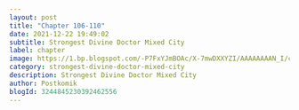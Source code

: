 ```yaml
---
layout: post 
title: "Chapter 106-110"
date: 2021-12-22 19:49:02
subtitle: Strongest Divine Doctor Mixed City
label: chapter
image: https://1.bp.blogspot.com/-P7FxYJmBOAc/X-7mwDXXYZI/AAAAAAAAN_I/ct8D8fYgZxcFD7_9xKdALKCifRhsmzDNwCLcBGAsYHQ/s72-c/Strongest-Divine-Doctor-Mixed-City.jpg
category: strongest-divine-doctor-mixed-city
description: Strongest Divine Doctor Mixed City
author: Postkomik
blogId: 3244845230392462556
---
```

